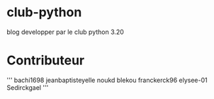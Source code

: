 # club-python
blog developper par le club python 3.20

# Contributeur

'''
bachi1698
jeanbaptisteyelle
noukd
blekou
franckerck96
elysee-01
Sedirckgael
'''
